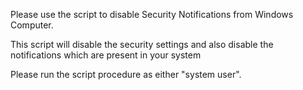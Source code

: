 Please use the script to disable Security Notifications from Windows Computer.

This script will disable the security settings and also disable the notifications which are present in your system

Please run the script procedure as either "system user".